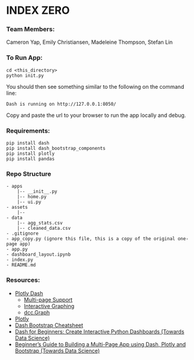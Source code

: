 # INDEX ZERO
### Team Members:
Cameron Yap, Emily Christiansen, Madeleine Thompson, Stefan Lin

### To Run App:
```
cd <this_directory>
python init.py
```
You should then see something similar to the following on the command line:
```
Dash is running on http://127.0.0.1:8050/
```
Copy and paste the url to your browser to run the app locally and debug.

### Requirements:
```
pip install dash
pip install dash_bootstrap_components
pip install plotly
pip install pandas
```

### Repo Structure
```
- apps
    |-- __init__.py
    |-- home.py
    |-- ui.py
- assets
    |-- 
- data
    |-- agg_stats.csv
    |-- cleaned_data.csv
- .gitignore
- app_copy.py (ignore this file, this is a copy of the original one-page app)
- app.py
- dashboard_layout.ipynb
- index.py
- README.md
```

### Resources:
- [Plotly Dash](https://dash.plotly.com/)
    - [Multi-page Support](https://dash.plotly.com/urls)
    - [Interactive Graphing](https://dash.plotly.com/interactive-graphing)
    - [dcc.Graph](https://dash.plotly.com/dash-core-components/graph)
- [Plotly](https://plotly.com/python/)
- [Dash Bootstrap Cheatsheet](https://dashcheatsheet.pythonanywhere.com/)
- [Dash for Beginners: Create Interactive Python Dashboards (Towards Data Science)](https://towardsdatascience.com/dash-for-beginners-create-interactive-python-dashboards-338bfcb6ffa4)
- [Beginner’s Guide to Building a Multi-Page App using Dash, Plotly and Bootstrap (Towards Data Science)](https://towardsdatascience.com/beginners-guide-to-building-a-multi-page-dashboard-using-dash-5d06dbfc7599)